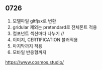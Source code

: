 ## 0726
1. 모델파일 gltfjsx로 변환
2. gridular 제외는 pretendard로 전체폰트 적용
3. 컴포넌트 섹션마다 나누기 //
4. 이미지, CERTIFICATION 블러적용
5. 마지막까지 적용
6. 모바일 반응형까지



https://www.cosmos.studio/